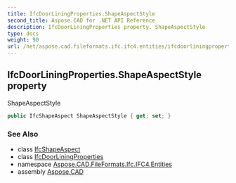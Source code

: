 ```yaml
---
title: IfcDoorLiningProperties.ShapeAspectStyle
second_title: Aspose.CAD for .NET API Reference
description: IfcDoorLiningProperties property. ShapeAspectStyle
type: docs
weight: 90
url: /net/aspose.cad.fileformats.ifc.ifc4.entities/ifcdoorliningproperties/shapeaspectstyle/
---
```

## IfcDoorLiningProperties.ShapeAspectStyle property

ShapeAspectStyle

```csharp
public IfcShapeAspect ShapeAspectStyle { get; set; }
```

### See Also

* class [IfcShapeAspect](../../ifcshapeaspect/)
* class [IfcDoorLiningProperties](../)
* namespace [Aspose.CAD.FileFormats.Ifc.IFC4.Entities](../../ifcdoorliningproperties/)
* assembly [Aspose.CAD](../../../)


